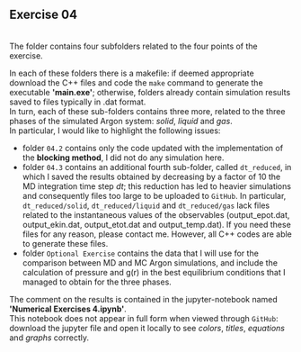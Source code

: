## Exercise 04

<br>
The folder contains four subfolders related to the four points of the exercise.<br>

In each of these folders there is a makefile: if deemed appropriate download the C++ files
and code the `make` command to generate the executable <strong>'main.exe'</strong>; otherwise,
folders already contain simulation results saved to files typically in .dat format.<br>
In turn, each of these sub-folders contains three more, related to the three phases of the simulated Argon system: *solid*, *liquid* and *gas*. <br>
In particular, I would like to highlight the following issues:

- folder `04.2` contains only the code updated with the implementation of the **blocking method**, I did not do any simulation here.
- folder `04.3` contains an additional fourth sub-folder, called `dt_reduced`, in which I saved the results obtained by decreasing by a factor of 10 the MD integration time step *dt*; this reduction has led to heavier simulations and consequently files too large to be uploaded to `GitHub`. In particular, `dt_reduced/solid`, `dt_reduced/liquid` and `dt_reduced/gas` lack files related to the instantaneous values of the observables (output_epot.dat, output_ekin.dat, output_etot.dat and output_temp.dat). If you need these files for any reason, please contact me. However, all C++ codes are able to generate these files.
- folder `Optional Exercise` contains the data that I will use for the comparison between MD and MC Argon simulations, and include the calculation of pressure and g(r) in the best equilibrium conditions that I managed to obtain for the three phases.

The comment on the results is contained in the jupyter-notebook named <strong>'Numerical Exercises 4.ipynb'</strong>.<br>
This notebook does not appear in full form when viewed through `GitHub`: download the jupyter file and
open it locally to see <em>colors</em>, <em>titles</em>, <em>equations</em> and <em>graphs</em> correctly.
